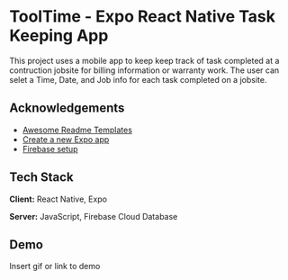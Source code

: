# ToolTime - Expo React Native Task Keeping App

This project uses a mobile app to keep keep track of task completed at a contruction jobsite for billing information or warranty work. The user can selet a Time, Date, and Job info for each task completed on a jobsite. 


## Acknowledgements

 - [Awesome Readme Templates](https://awesomeopensource.com/project/elangosundar/awesome-README-templates)
-  [Create a new Expo app](https://docs.expo.dev/get-started/create-a-new-app/)
- [Firebase setup](https://docs.expo.dev/get-started/create-a-new-app/)
## Tech Stack

**Client:** React Native, Expo

**Server:** JavaScript, Firebase Cloud Database


## Demo

Insert gif or link to demo
